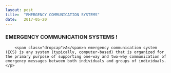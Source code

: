 ```yaml
---
layout: post
title:  "EMERGENCY COMMUNICATION SYSTEMS"
date:   2017-05-20
---
```


<p class="intro">
<h3>EMERGENCY COMMUNICATION SYSTEMS !  </h3>

		<span class="dropcap">A</span>n emergency communication system (ECS) is any system (typically, computer-based) that is organized for the primary purpose of supporting one-way and two-way communication of emergency messages between both individuals and groups of individuals.
	</p>
	
